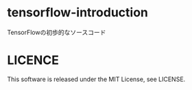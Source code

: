 # tensorflow-introduction
TensorFlowの初歩的なソースコード  
# LICENCE
This software is released under the MIT License, see LICENSE.
